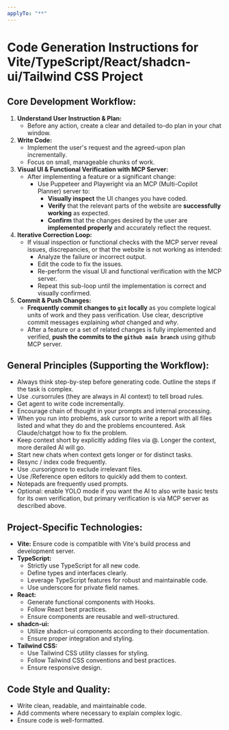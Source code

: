 ```yaml
---
applyTo: "**"
---
```


# Code Generation Instructions for Vite/TypeScript/React/shadcn-ui/Tailwind CSS Project

## Core Development Workflow:
1.  **Understand User Instruction & Plan:**
    *   Before any action, create a clear and detailed to-do plan in your chat window.
2.  **Write Code:**
    *   Implement the user's request and the agreed-upon plan incrementally.
    *   Focus on small, manageable chunks of work.
3.  **Visual UI & Functional Verification with MCP Server:**
    *   After implementing a feature or a significant change:
        *   Use Puppeteer and Playwright via an MCP (Multi-Copilot Planner) server to:
            *   **Visually inspect** the UI changes you have coded.
            *   **Verify** that the relevant parts of the website are **successfully working** as expected.
            *   **Confirm** that the changes desired by the user are **implemented properly** and accurately reflect the request.
4.  **Iterative Correction Loop:**
    *   If visual inspection or functional checks with the MCP server reveal issues, discrepancies, or that the website is not working as intended:
        *   Analyze the failure or incorrect output.
        *   Edit the code to fix the issues.
        *   Re-perform the visual UI and functional verification with the MCP server.
        *   Repeat this sub-loop until the implementation is correct and visually confirmed.
5.  **Commit & Push Changes:**
    *   **Frequently commit changes to `git` locally** as you complete logical units of work and they pass verification. Use clear, descriptive commit messages explaining *what* changed and *why*.
    *   After a feature or a set of related changes is fully implemented and verified, **push the commits to the `github main branch`** using github MCP server.

## General Principles (Supporting the Workflow):
*   Always think step-by-step before generating code. Outline the steps if the task is complex.
*   Use .cursorrules (they are always in AI context) to tell broad rules.
*   Get agent to write code incrementally.
*   Encourage chain of thought in your prompts and internal processing.
*   When you run into problems, ask cursor to write a report with all files listed and what they do and the problems encountered. Ask Claude/chatgpt how to fix the problem.
*   Keep context short by explicitly adding files via @. Longer the context, more derailed AI will go.
*   Start new chats when context gets longer or for distinct tasks.
*   Resync / index code frequently.
*   Use .cursorignore to exclude irrelevant files.
*   Use /Reference open editors to quickly add them to context.
*   Notepads are frequently used prompts.
*   Optional: enable YOLO mode if you want the AI to also write basic tests for its own verification, but primary verification is via MCP server as described above.

## Project-Specific Technologies:
*   **Vite:** Ensure code is compatible with Vite's build process and development server.
*   **TypeScript:**
    *   Strictly use TypeScript for all new code.
    *   Define types and interfaces clearly.
    *   Leverage TypeScript features for robust and maintainable code.
    *   Use underscore for private field names.
*   **React:**
    *   Generate functional components with Hooks.
    *   Follow React best practices.
    *   Ensure components are reusable and well-structured.
*   **shadcn-ui:**
    *   Utilize shadcn-ui components according to their documentation.
    *   Ensure proper integration and styling.
*   **Tailwind CSS:**
    *   Use Tailwind CSS utility classes for styling.
    *   Follow Tailwind CSS conventions and best practices.
    *   Ensure responsive design.

## Code Style and Quality:
*   Write clean, readable, and maintainable code.
*   Add comments where necessary to explain complex logic.
*   Ensure code is well-formatted.